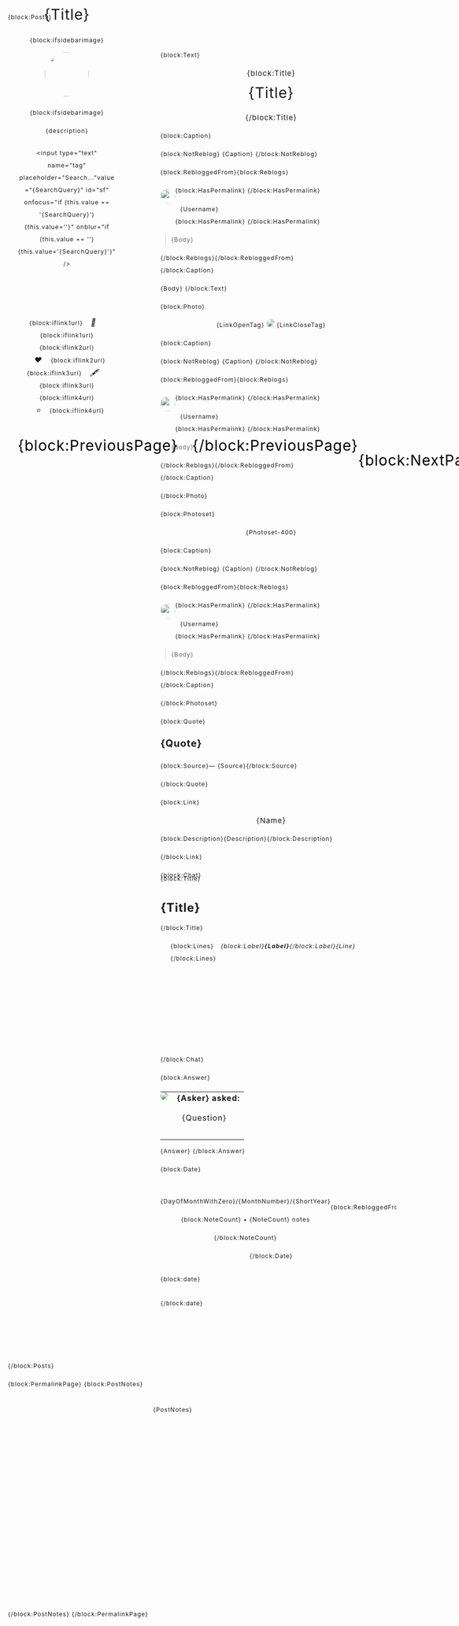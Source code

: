<!DOCTYPE html>
 
<!--
 
 >
 
<title>{Title}</title>
 

 
<!---------------------------------------------------------- FONT AWESOME -->
 
<link rel="stylesheet" href=
"https://cdnjs.cloudflare.com/ajax/libs/font-awesome/5.9.0/css/all.css">
</link>
 
<!--------------------------------------------------------------- JQUERY -->
 
<script src="https://ajax.googleapis.com/ajax/libs/jquery/3.2.1/jquery.min.js"></script>
 
<!--------------------------------------------------------------- FAVICON -->
 
<link rel="icon" href="{image:sidebar image}" type="image/gif" />

 
<!-------------------------------------------------------- TOOLTIPS -->
 
<script src="https://static.tumblr.com/uopakca/GVcnvdwbq/jquery.style-my-tooltips.js"></script>
<script>
(function($){
$(document).ready(function(){
$("a[title]").style_my_tooltips({
tip_follows_cursor:true,
tip_delay_time:90,
tip_fade_speed:700,
attribute:"title"
});
});
})(jQuery);
</script>
 
<!---------------------------------------------------------------- IMAGES -->
 
<meta name="image:background" content=""/>
<meta name="image:sidebar image" content=""/>
 
<!---------------------------------------------------------------- COLORS -->
<meta name="color:accent 1" content="#f4f4f4"/>
<meta name="color:accent 2" content="#e9ebe9"/>
<meta name="color:accent 3" content="#6b7569"/>
<meta name="color:accent 4" content="#d1d5cd"/>
<meta name="color:text" content="#5d665c"/>
<meta name="color:text 2" content="#8d9585"/>
<meta name="color:bold" content="#000000"/>
<meta name="color:italics" content="#acbc99"/>
<meta name="color:links" content="#667f61"/>
<meta name="color:links hover" content="#5d665c"/>
<meta name="color:sidebar links hover" content="#ffffff"/>
<meta name="color:blockquote" content="#bbc3b3"/>
 
<!-------------------------------------------------------- FONT SELECTION -->
<meta name="font:title" content="Favorit"/>
<meta name="font:text" content="Favorit"/>
 
<!----------------------------------------------------------------- TOGGLE-->
 
<meta name="if:sidebar image" content="0" />
 
<!------------------------------------------------------------------ TEXT -->
<meta name="text:link 1" content="ask" />
<meta name="text:link 1 url" content="/ask" />
<meta name="text:link 2" content="archive" />
<meta name="text:link 2 url" content="/archive" />
<meta name="text:link 3" content="" />
<meta name="text:link 3 url" content="" />
<meta name="text:link 4" content="" />
<meta name="text:link 4 url" content="" />
<meta name="text:SCM music player" content="" />
 
 
 
<style type="text/css">
 
/*----------------------------------------------------------- SCROLLBAR --*/
 
 
::-webkit-scrollbar {
 
width: 10px;
background: {color:accent 1};
}
 
::-webkit-scrollbar-track {
 
background: none;
}
 
 
::-webkit-scrollbar-thumb {
 
border-radius: 15px;
background:{color:accent 4};
 
}
 
::-webkit-scrollbar-thumb:horizontal {
 
background:{color:accent 4};
 
}
 
/*---------------------------------------------------------------- MAIN --*/
 
 
body{
background-image:url('{image:background}');
background-attachment: fixed;
background-repeat: repeat;
background-color: {color:accent 1};
margin-left:0px;
margin-top:0px;
color:{color:text};
font-family:{font:text};
font-size:12px;
line-height:25px;
letter-spacing:1px;
 
}
 
a{
text-decoration:none;
color:{color:links};
transition:0.4;
}
 
a:hover {
color:{color:links hover};
 
}
 
b {
color:{color:bold};
}
 
i {
color:{color:italics};
}
 
 
li {
margin-left: -15px;
list-style-type: none;
}
 
li:before {
 
content: "•";
font-family: 'Font Awesome\ 5 Free';
font-weight: 900;
font-size:15px;
margin-left: -20px;
margin-right: 8px;
}
 
blockquote {
padding-left:10px;
border-left:1px dashed {color:blockquote};
margin-left:10px;
}
 
 
.content {
 
width:80%;
max-width:800px;
margin:3em auto;
display:grid;
grid-template-columns:1fr 2fr;
grid-gap:4em;
background:transparent;
margin-top:-30px;
 
}
 
.title {
font-size: 30px;
text-align: center;
padding:10px;
margin-bottom:10px;
color: {color:accent 3};
font-family:{font:title};
line-height:35px;
}
 
.title a {
font-size: 30px;
text-align: center;
padding:10px;
margin-bottom:10px;
color: {color:accent 3};
font-family:{font:title};
 
 
}
 
 
 
/*---------------------------------------------------------------- POSTS --*/
 
#postmargin{
 
padding-top: 10px;
width:400px;
margin-top:120px;
}
 
.posts{
 
background-color:{color:accent 2};
width:450px;
padding:40px 30px 40px 30px;
overflow: hidden;
border-radius:10px;
margin-bottom:50px;
margin-left:70%;
 
}
 
 
.posts img:not(.lightbox-image){
max-width:100%;
text-align:center;
border-radius:10px;
}
 
 
.avatar img {
 
border-radius:100px!important;
width:30px!important;
height:30px!important;
margin-top:10px;
}
 
 
.avatar-box {
 
display:flex;
flex-direction: row;
 
}
 
.username {
margin-left:10px;
margin-top:13px;
}
 
 
 
/*-------------------------------------------------------------- SIDEBAR --*/
 
.sidebar {
margin-left:-50px;
background:transparent;
height:100vh;
 
}
 
.sticky {
position:fixed;
top:0;
margin-top:90px;
 
}
 
.desc-box {
 
width:200px;
padding:30px 20px 30px 20px;
height:auto;
margin-top:10px;
background:{color:accent 2};
border-radius:10px;
text-align:center;
}
 
 
 
{block:ifsidebarimage}
.sidebar-image {
 
 
width: 90px!important;
height: 90px!important;
border-radius:100px;
margin-bottom:20px;
 
}
{/block:ifsidebarimage}
 
 
 
 
 
 
 
.link-box {
 
width:200px;
padding:20px;
height:auto;
margin-top:20px;
background:transparent;
border-radius:10px;
}
 
.link-box a {
 
padding:10px 12px 10px 12px;
background:{color:accent 2};
border-radius:100px;
transition:0.4s;
margin-right:5px;
font-size:15px;
 
}
 
.link-box a:hover {
 
background:{color:sidebar links hover};
transition:0.4s;
}
 
.link-box i {
 
color:{color:accent 3};
}
 
 
 
 
 
 
.pagination-box {
 
width:200px;
padding:20px;
height:auto;
margin-top:-6px;
background:transparent;
border-radius:10px;
font-size:30px;
 
}
 
.pagination {
color:#000;
display:flex;
flex-direction: row;
justify-content: space-around;
}
 
.pagination a {
 
padding:10px 12px 10px 12px;
background:{color:accent 2};
transition:0.4s;
margin-right:5px;
font-size:15px;
border-radius:6px;
}
 
 
.pagination a:hover {
 
background:{color:sidebar links hover};
transition:0.4s;
}
 
.pagination i {
 
color:{color:accent 3};
}
 
 
/*----------------------------------------------------------------- TAGS --*/
 
 
.tags-container {
 
display:flex;
justify-content:left;
align-items:left;
flex-direction:row;
-webkit-transition: all 0.7s ease-in-out;
transition: all 0.7s ease-in-out;
-moz-transition: all 0.7s ease-in-out;
-o-transition: all 0.7s ease-in-out;
position:relative;
 
}
 
 
.tags a {
 
background:{color:accent 1};
color:{color:text};
padding:7px;
padding-left: 10px;
padding-right:10px;
border-radius:6px;
margin-right:5px;
-webkit-transition: all 0.5s ease-in-out;
transition: all 0.5s ease-in-out;
-moz-transition: all 0.5s ease-in-out;
-o-transition: all 0.5s ease-in-out;
box-shadow: 0px 5px 30px -9px rgba(0,0,0,0.12);
}
 
 
.tags a:hover {
 
background:{color:accent 3};
color:{color:accent 1};
padding:8px;
border-radius:7px;
padding-left: 12px;
padding-right:12px;
-webkit-transition: all 0.5s ease-in-out;
transition: all 0.5s ease-in-out;
-moz-transition: all 0.5s ease-in-out;
-o-transition: all 0.5s ease-in-out;
 
}
 
 
.tags {
 
height:0px;
line-height:330%;
text-align:left;
font-size:12px;
opacity:0;
-webkit-transition: all 0.5s ease-in-out;
transition: all 0.5s ease-in-out;
-moz-transition: all 0.5s ease-in-out;
-o-transition: all 0.5s ease-in-out;
margin-top:-60px;
 
}
 
 
.posts:hover .tags {
 
opacity:1;
-webkit-transition: all 0.7s ease-in-out;
transition: all 0.7s ease-in-out;
-moz-transition: all 0.7s ease-in-out;
-o-transition: all 0.7s ease-in-out;
margin-bottom:0px;
float:left;
padding:5px;
width:450px;
margin-top:20px;
height:auto;
}
 
 
/*--------------------------------------------------------------- NOTES --*/
 
.notes-container {
 
margin: 0;
padding: 0;
position:relative;
width:490px;
margin-left:280px;
border-radius:7px;
background:{color:accent 2};
height:400px;
overflow:auto;
padding:15px;
margin-top:auto;
 
}
 
 
.notes li:before {
 
margin-left: 0px;
float:left;
content: "";
font-family: 'Font Awesome\ 5 Free';
font-size:15px;
}
 
 
.notes li {
 
list-style-type: none;
padding:5px;
margin-left:-20px;
width: 100%;
float: left;
text-align:left;
 
}
 
 
 
.notes img {
 
margin-right: 15px;
margin-left: 15px;
float: left;
width: 20px;
height: 20px;
border-radius: 100px;
}
 
 
 
/*------------------------------------------------------ ASK & QUESTIONS --*/
 
 
.askerbg {
 
padding: 0px;
border-radius: 100px;
 
}
 
.askerbg img {
 
border-radius:100px!important;
 
}
 
 
 
.question {
 
width: auto;
margin-top: 10px;
margin-bottom:20px;
color:{color:text 2};
padding: 10px;
border-radius: 7px;
background:{color:accent 1};
 
}
 
/*----------------------------------------------------------- SEARCH BAR --*/
 
.search {
 
margin-top:20px;
 
}
 
 
.sfm input {
width:150px;
background-color: #f5f5f5;
font-size: 11px;
border: 0px;
text-transform: uppercase;
margin-top: 0px;
color: #999;
letter-spacing: 1px;
padding: 4px 8px;
font-family: {font:text};
border-radius: 20px;
padding: 8px 20px 8px 20px;
border-radius: 70px;
color:{color:text 2};
transition: 0.4s;
background:{color:accent 1};
 
}
 
 
/*---------------------------------------------------------------- QUOTE --*/
 
#quote{
font-size:20px;
margin-bottom:20px;
margin-top:20px;
font-weight:Bold;
}
 
#link{
text-align:center;
font-size:15px;
}
 
/*------------------------------------------------------------ PERMALINK --*/
 
.permalink
{
 
display:flex;
flex-direction: row;
justify-content: space-around;
}
 
.permalink-box {
width:100%;
margin-top:30px;
padding-top:10px;
padding-bottom:10px;
height:auto;
text-align:center;
background:{color:accent 1};
border-radius:100px;
 
}
 
/*----------------------------------------------------------------- CHAT --*/
 
.chatbox {
margin-top:-30px;
margin-bottom:180px;
 
}
 
.answer span,.convo i {
 
 
border-radius:1em;
padding:.5em 10px;
max-width:75%;
position:relative;
margin-bottom:10px;
 
 
}
 
.answer .them,.user_1,.user_3,.user_5,.user_7,.user_9,.user_11 {
 
color:{color:text 2};
border-radius: 7px;
background:{color:accent 1};
float:left;
height:auto;
left:3px;
}
 
 
.me::after,.user_1::after,.user_3::after,.user_5::after,.user_7::after,.user_9::after,.user_11::after {
 
 
content:' ';
position:absolute;
border:8px solid {color:accent 1};
top:1em;
right:99%;
margin-top:-7px;
clip-path: polygon(100% 11%, 35% 45%, 100% 85%);
 
 
}
 
 
.answer .me,.user_2,.user_4,.user_6,.user_8,.user_10,.user_12 {
color:{color:text 2};
border-radius: 7px;
background:{color:accent 1};
float:right;
right:3px;
height:auto;
}
 
 
.them::after,.user_2::after,.user_4::after,.user_6::after,.user_8::after,.user_10::after,.user_12::after {
content:' ';
position:absolute;
border:8px solid {color:accent 1};
top:1em;
left:99%;
clip-path: polygon(0 8%, 0 86%, 55% 48%);
margin-top:-7px;
}
 
 
/*--------------------------------------------------- LIKE/REBLOG BUTTON --*/
 
.like svg path, .reblog svg path {
 
fill:{color:links};
transition: 0.4s;
}
 
 
.reblog {
float:right;
margin-left:40px;
margin-top:0px;
 
}
 
.reblog a {
color:{color:links};
}
 
.reblog a:hover {
 
color:{color:links hover};
transition: 0.4s;
 
}
 
.like {
 
float:left;
margin-right:20px;
position: relative;
margin-top:2px;
 
}
 
/* Position like button above your custom one */
.like .like_button {
position: absolute;
top: 0;
opacity: 0;
 
}
 
/* Keep like functionality active */
.like .like_button.liked {
opacity: 1;
}
 

/*------------------------------------------------------ TUMBLR CONTROLS --*/
 
 
iframe#tumblr_controls, .iframe-controls--desktop {
 
 
top:0px!important; /* or whatever you want */
right:-30px!important; /* or whatever you want */
transform:scale(0.8,0.8); /* or whatever you want */
-webkit-filter:invert(100%); filter:invert(100%);
opacity:0!important;
-webkit-backface-visibility:hidden;
padding:10px 40px 10px 10px;
-webkit-transition:opacity .3s ease-out;
transition:opacity .3s ease-out;
 
 
}
 
 
#tumblr_controls:hover, .tmblr-iframe:hover {
 
opacity:.5!important;
}
 
 
/*-------------------------------------------------------------- CREDIT --*/
 
 
.credit {
 
position:fixed;
bottom:18px;
right:25px;
font-size: 20px;
 
}
 
.credit a {
color:{color:accent 1};
}
 
/*-------------------------------------------------------- SCROLL TO TOP --*/
 
#scrollToTop:link,
#scrollToTop:visited {
 
display: none;
position: fixed;
bottom:48px;
right:17px;
font-size: 20px;
padding: 13px;
color:{color:accent 4};
 
}
 
/*--------------------------------------------------------------- FOOTER --*/
 
.footer {
 
height:100px;
}
 
 
/*------------------------------------------------- FIX TEXT POST IMAGES --*/
 
iframe, img, embed, object, video:not(.lightbox-image) {
max-width: 100%;
}
 
 
img:not(.lightbox-image) {
height: auto;
width: auto;
}
 
 
/*------------------------------------------- STYLE/HEAD END & BODY START--*/
 
 
</style></head><body>
 
<!-------------------------------------------------------------------------->
<!-------------------------------------------------------------------------->
<!-------------------------------------------------------------------------->
<!-------------------------------------------------------------------------->
<!-------------------------------------------------------------------------->
<!-------------------------------------------------------------------------->
<!-------------------------------------------------------------------------->
<!-------------------------------------------------------------------------->
<!-------------------------------------------------------------------------->
<!-------------------------------------------------------------------------->
 
 
<div class="content">
 
 
<!--------------------------------------------------------- SIDEBAR START -->
 
<div class="sidebar"><!-- sidebar wrapper -->
<div class="sticky">
<div class="desc-box">
 
<div class="title">
<a href="/">{Title}</a>
</div>
 
{block:ifsidebarimage}
<center><img class="sidebar-image" src="{image:Sidebar image}"/></center> {block:ifsidebarimage}
 
{description}
 
<!--------------------------------------------------------------- SEARCH -->
 
<div class="search">
 
<form onsubmit="return tagSearch(this)" class="sfm">
 
<input type="text" name="tag" placeholder="Search..."value="{SearchQuery}" id="sf" onfocus="if (this.value == '{SearchQuery}') {this.value=''}" onblur="if (this.value == '') {this.value='{SearchQuery}'}" />
 
</form>
 
</div>
 
</div><!--desc box-->
 
<!---------------------------------------------------------------- LINKS -->
 
<div class="link-box">
<center>
 
{block:iflink1url} <a href="{text:link 1 url}" title="{text:link 1}"> <i class="email">💌</i></a>{block:iflink1url}
{block:iflink2url} <a href="{text:link 2 url}" title="{text:link 2}"> <i class="heart">♥</i></a>{block:iflink2url}
{block:iflink3url} <a href="{text:link 3 url}" title="{text:link 3}"> <i class="pen">🖋️</i></a> {block:iflink3url}
{block:iflink4url} <a href="{text:link 4 url}" title="{text:link 4}"> <i class="">⭐</i></a>{block:iflink4url}
 
</center>
</div><!-- link box-->
 
<!------------------------------------------------------------ PAGINATION -->
 
<div class="pagination-box">
<center>
<div class="pagination">
{block:PreviousPage}
<div class="previous-button"><a href="{PreviousPage}"> <i class="fas fa-angle-left"></i> </a></div>
{/block:PreviousPage}
 
{block:NextPage}
<div class="next-button"><a href="{NextPage}"> <i class="fas fa-angle-right"></i> </a></div>
{/block:NextPage}
</div>
<center>
</div><!-- pagination box-->
 
 
</div> <!-- sticky -->
 
 
 
<!-------------------------------------------------------------------------->
<!-------------------------------------------------------------------------->
<!-------------------------------------------------------------------------->
<!-------------------------------------------------------------------------->
<!-------------------------------------------------------------------------->
<!-------------------------------------------------------------------------->
<!-------------------------------------------------------------------------->
<!-------------------------------------------------------------------------->
<!-------------------------------------------------------------------------->
<!-------------------------------------------------------------------------->
 
 
 
<!----------------------------------------------------------- POSTS START -->
 
<div id="postmargin">
{block:Posts}
<div class="posts">
 
 
 
<!------------------------------------------------------------ TEXT POSTS -->
 
 
{block:Text}
 
 
<div id="link">
{block:Title}
<div class="title">{Title}</div>
{/block:Title}
</div>
 
{block:Caption}
 
<div class="caption">
 
{block:NotReblog}
{Caption}
{/block:NotReblog}
 
{block:RebloggedFrom}{block:Reblogs}
<div class="comment_container">
<div class="commenter">
<div class="avatar-box">
<div class="avatar">
 
<img src="{PortraitURL-64}" />
 
 
</div>
 
<span>
{block:HasPermalink}
<a href="{Permalink}">
{/block:HasPermalink}
<div class="username">{Username}</div>
{block:HasPermalink}</a>
{/block:HasPermalink}
 
</div>
</span>
</div>
 
<blockquote>
<div class="comment">{Body}</div>
</blockquote>
</div>
{/block:Reblogs}{/block:RebloggedFrom}
</div>
{/block:Caption}
 
{Body}
{/block:Text}
 
 
 
<!----------------------------------------------------------------- PHOTO -->
 
 
 
{block:Photo}
 
<center>
{LinkOpenTag}
<img src="{PhotoURL-500}" width="500">
{LinkCloseTag}
</center>
 
 
{block:Caption}
 
<div class="caption">
 
{block:NotReblog}
{Caption}
{/block:NotReblog}
 
{block:RebloggedFrom}{block:Reblogs}
<div class="comment_container">
<div class="commenter">
<div class="avatar-box">
<div class="avatar">
 
<img src="{PortraitURL-64}" />
</div>
 
<span>
{block:HasPermalink}
<a href="{Permalink}">
{/block:HasPermalink}
<div class="username">{Username}</div>
{block:HasPermalink}</a>
{/block:HasPermalink}
 
</div>
</span>
</div>
 
<blockquote>
<div class="comment">{Body}</div>
</blockquote>
</div>
{/block:Reblogs}{/block:RebloggedFrom}
</div>
{/block:Caption}
 
 
 
{/block:Photo}
 
 
 
 
 
 
 
<!-------------------------------------------------------------- PHOTOSET -->
 
 
 
{block:Photoset}
 
 
<center>
{Photoset-400}
</center>
 
{block:Caption}
 
<div class="caption">
 
{block:NotReblog}
{Caption}
{/block:NotReblog}
 
{block:RebloggedFrom}{block:Reblogs}
<div class="comment_container">
<div class="commenter">
<div class="avatar-box">
<div class="avatar">
 
<img src="{PortraitURL-64}" />
 
 
</div>
 
<span>
{block:HasPermalink}
<a href="{Permalink}">
{/block:HasPermalink}
<div class="username">{Username}</div>
{block:HasPermalink}</a>
{/block:HasPermalink}
 
</div>
</span>
</div>
 
<blockquote>
<div class="comment">{Body}</div>
</blockquote>
</div>
{/block:Reblogs}{/block:RebloggedFrom}
</div>
{/block:Caption}
 
 
{/block:Photoset}
 
 
 
<!---------------------------------------------------------------- QUOTES -->
 
{block:Quote}
 
<div id="quote">
<i class="fas fa-quote-left" style="font-size:30px; color:{color:text}"></i>
{Quote}
</div>
{block:Source}— {Source}{/block:Source}
 
{/block:Quote}
 
<!----------------------------------------------------------------- LINKS -->
 
{block:Link}
 
<div id="link"><a href="{URL}" {Target}>{Name}</a></div>
 
{block:Description}{Description}{/block:Description}
 
{/block:Link}
 
<!----------------------------------------------------------------- CHAT -->
 
 
{block:Chat}
 
<div class="chatbox">
 
{block:Title}
<h1>{Title}</h1>{/block:Title}<br>
 
<ul class="convo">
 
{block:Lines}
<i class="line_{Alt} user_{UserNumber}">{block:Label}<span class="label"><strong>{Label}</strong></span>{/block:Label}{Line}</i>
{/block:Lines}
 
</ul>
 
</div>
 
{/block:Chat}
 
 
 
<!----------------------------------------------------------------- ASKS -->
 
 
{block:Answer}
<table style="padding-bottom:5px;margin-bottom:5px;">
<tr>
<td class="askerbg" style="vertical-align:top;padding-right:10px;"><img src="{AskerPortraitURL-64}"></td><td style="vertical-align:top;"><strong>{Asker} asked:</strong>
<div class="question">{Question}</div>
</td>
</tr>
</table>
{Answer}
{/block:Answer}
 
 
<!--------------------------------------------------------------POST INFO -->
 
{block:Date}
 
<div class="permalink-box">
<div class="permalink">
 
<div class="date-container">
<a href="{Permalink}">{DayOfMonthWithZero}/{MonthNumber}/{ShortYear}</a>
 
 
 
{block:NoteCount}
• <a href="{Permalink}">{NoteCount}</a> notes
 
{/block:NoteCount}
</div>
 
{block:RebloggedFrom}
<div class="source"><a href="{Permalink}">Permalink</a> •
<a href="{ReblogRootURL}">source</a></div>
{/block:RebloggedFrom}
 
<div class="share">
<div class="reblog">
<a href="{ReblogURL}" target="_blank"><span class="fas fa-sync-alt"></span></a>
<div class="like"> <svg width="14" height="14" viewBox="0 0 19 16" xmlns="http://www.w3.org/2000/svg" xmlns:xlink="http://www.w3.org/1999/xlink" fill="#010101"> <path d="M14.0425097,0.000920262799 C16.1435097,-0.0400797372 18.8835097,1.28192026 18.9635097,5.36992026 C19.0525097,9.95492026 15.1985097,13.3079203 9.48350967,16.2089203 C3.76650967,13.3079203 -0.0874903349,9.95492026 0.00150966509,5.36992026 C0.0815096651,1.28192026 2.82150967,-0.0400797372 4.92250967,0.000920262799 C7.02450967,0.0419202628 8.87050967,2.26592026 9.46950967,2.92792026 C10.0945097,2.26592026 11.9405097,0.0419202628 14.0425097,0.000920262799 Z"></path></svg>
 
{LikeButton size="14"}
 
 
 
</div>
</div>
</div>
</div>
{/block:Date}
 
 
 
 
<!------------------------------------------------------------------ TAGS -->
 
</div>
 
 
{block:date}
 
 
<div class="tags-container">
<div class="tags">
{block:Tags}{block:HasTags}
<a href="{TagURL}">{Tag}</a>
{/block:HasTags}{/block:Tags}
</div>
</div>
 
 
{/block:date}
 
 
 
 
 
</div>
{/block:Posts}
 
 
 
 
 
 
<!-------------------------------------------------------------------------->
<!-------------------------------------------------------------------------->
<!-------------------------------------------------------------------------->
<!-------------------------------------------------------------------------->
<!-------------------------------------------------------------------------->
<!-------------------------------------------------------------------------->
<!-------------------------------------------------------------------------->
<!-------------------------------------------------------------------------->
<!-------------------------------------------------------------------------->
<!-------------------------------------------------------------------------->
 
 
 
 
 
 
 
 
<!-------------------------------------------------------- PERMALINK PAGE -->
 
{block:PermalinkPage}
{block:PostNotes}
<div class="notes-container">
<div class="notes">
{PostNotes}
</div>
</div>
{/block:PostNotes}
{/block:PermalinkPage}
 

 
</body></html>

